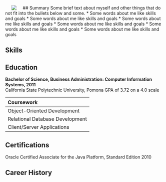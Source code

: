 <img align="left" hspace="20" src="https://agarciamog.github.io/img/boss.png">
## Summary
Some brief text about myself and other things that do not fit into the bullets below and some.
* Some words about me like skills and goals
* Some words about me like skills and goals
* Some words about me like skills and goals
* Some words about me like skills and goals
* Some words about me like skills and goals
* Some words about me like skills and goals

## Skills


## Education
**Bachelor of Science, Business Administration: Computer Information Systems, 2011** <br>
California State Polytechnic University, Pomona
GPA of 3.72 on a 4.0 scale

| Coursework                                                                        |
|:--------------------------------------------------------------------------------- |
| Object-Oriented Development      | Software Engineering Design and Analysis       |
| Relational Database Development  | Advanced Java Programming and Data Structures  |
| Client/Server Applications       | Internetworking with Linux                     |

## Certifications
Oracle Certified Associate for the Java Platform, Standard Edition 2010

## Career History

